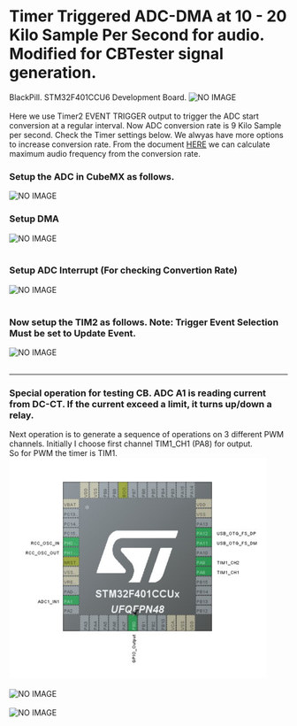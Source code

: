 # Timer Triggered ADC-DMA at 10 - 20 Kilo Sample Per Second for audio. Modified for CBTester signal generation.
BlackPill. STM32F401CCU6 Development Board.
<img alt="NO IMAGE" src="blackpill.png"><br><br>
Here we use Timer2 EVENT TRIGGER output to trigger the ADC start conversion at a regular interval. 
Now ADC conversion rate is 9 Kilo Sample per second. Check the Timer settings below. We alwyas have 
more options to increase conversion rate. From the document [HERE](https://marcelmg.github.io/pwm_dac_sound/) we can calculate maximum audio frequency
from the conversion rate. 
### Setup the ADC in CubeMX as follows. <br>
<img alt="NO IMAGE" src="adcA.png"><br>
### Setup DMA<br>
<img alt="NO IMAGE" src="adcB.png"><br><br>
### Setup ADC Interrupt (For checking Convertion Rate)
<img alt="NO IMAGE" src="adcC.png"><br><br>
### Now setup the TIM2 as follows. Note: Trigger Event Selection Must be set to Update Event.
<img alt="NO IMAGE" src="timA.png"><br><br>

___

### Special operation for testing CB. ADC A1 is reading current from DC-CT. If the current exceed a limit, it turns up/down a relay. <br>
Next operation is to generate a sequence of operations on 3 different PWM channels. Initially I choose first channel TIM1_CH1 (PA8) for output. <br>
So for PWM the timer is TIM1. <br>
<img alt="NO IMAGE" src="pwm01.jpg"><br><br>
<img alt="NO IMAGE" src="TIM1_PWM.png"><br><br>
<img alt="NO IMAGE" src="TIM1_PWM.png"><br><br>
